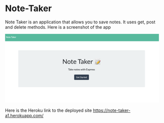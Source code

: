 # Note-Taker

Note Taker is an application that allows you to save notes. It uses get, post and delete methods. Here is a screenshot of the app

![noteTaker](noteTaker.jpg)

Here is the Heroku link to the deployed site
https://note-taker-a1.herokuapp.com/
